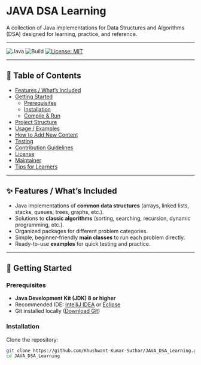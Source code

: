 # JAVA DSA Learning

A collection of Java implementations for Data Structures and Algorithms (DSA) designed for learning, practice, and reference.

---

![Java](https://img.shields.io/badge/Language-Java-orange)
![Build](https://img.shields.io/badge/build-passing-brightgreen)
[![License: MIT](https://img.shields.io/badge/License-MIT-blue.svg)](LICENSE)

---

## 📑 Table of Contents
- [Features / What’s Included](#-features--whats-included)
- [Getting Started](#-getting-started)
  - [Prerequisites](#prerequisites)
  - [Installation](#installation)
  - [Compile & Run](#compile--run)
- [Project Structure](#-project-structure)
- [Usage / Examples](#-usage--examples)
- [How to Add New Content](#-how-to-add-new-content)
- [Testing](#-testing)
- [Contribution Guidelines](#-contribution-guidelines)
- [License](#-license)
- [Maintainer](#-maintainer)
- [Tips for Learners](#-tips-for-learners)

---

## ✨ Features / What’s Included
- Java implementations of **common data structures** (arrays, linked lists, stacks, queues, trees, graphs, etc.).
- Solutions to **classic algorithms** (sorting, searching, recursion, dynamic programming, etc.).
- Organized packages for different problem categories.
- Simple, beginner-friendly **main classes** to run each problem directly.
- Ready-to-use **examples** for quick testing and practice.

---

## 🚀 Getting Started

### Prerequisites
- **Java Development Kit (JDK) 8 or higher**
- Recommended IDE: [IntelliJ IDEA](https://www.jetbrains.com/idea/) or [Eclipse](https://www.eclipse.org/)
- Git installed locally ([Download Git](https://git-scm.com/downloads))

### Installation
Clone the repository:
```bash
git clone https://github.com/Khushwant-Kumar-Suthar/JAVA_DSA_Learning.git
cd JAVA_DSA_Learning
